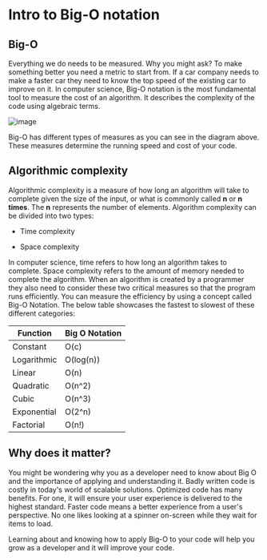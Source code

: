 # Intro to Big-O notation

## Big-O

Everything we do needs to be measured. Why you might ask? To make something better you need a metric to start from. If a car company needs to make a faster car they need to know the top speed of the existing car to improve on it. In computer science, Big-O notation is the most fundamental tool to measure the cost of an algorithm. It describes the complexity of the code using algebraic terms.

![image](https://github.com/Banzly/Back-End-Developer-Meta/assets/113104087/bd6afa56-56d3-4c07-8b8f-19e2bfb7cc93)

Big-O has different types of measures as you can see in the diagram above. These measures determine the running speed and cost of your code.

## Algorithmic complexity

Algorithmic complexity is a measure of how long an algorithm will take to complete given the size of the input, or what is commonly called __n__ or __n times__. The __n__ represents the number of elements. Algorithm complexity can be divided into two types:

- Time complexity

- Space complexity

In computer science, time refers to how long an algorithm takes to complete. Space complexity refers to the amount of memory needed to complete the algorithm. When an algorithm is created by a programmer they also need to consider these two critical measures so that the program runs efficiently. You can measure the efficiency by using a concept called Big-O Notation. The below table showcases the fastest to slowest of these different categories:

| Function | Big O Notation |
|----------|----------------|
| Constant | O(c) |
| Logarithmic | O(log(n)) |
| Linear | O(n) |
| Quadratic | O(n^2) |
| Cubic | O(n^3) |
| Exponential | O(2^n) |
| Factorial | O(n!) |

## Why does it matter?

You might be wondering why you as a developer need to know about Big O and the importance of applying and understanding it. Badly written code is costly in today's world of scalable solutions. Optimized code has many benefits. For one, it will ensure your user experience is delivered to the highest standard. Faster code means a better experience from a user's perspective. No one likes looking at a spinner on-screen while they wait for items to load.

Learning about and knowing how to apply Big-O to your code will help you grow as a developer and it will improve your code.
